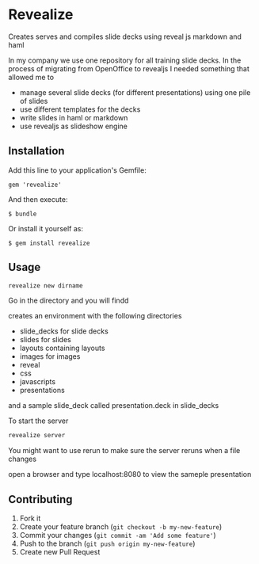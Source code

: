 # Revealize

Creates serves and compiles slide decks using reveal js markdown and
haml

In my company we use one repository for all training slide decks. In the
process of migrating from OpenOffice to revealjs I needed something that
allowed me to 

* manage several slide decks (for different presentations) using one
pile of slides
* use different templates for the decks
* write slides in haml or markdown
* use revealjs as slideshow engine

## Installation

Add this line to your application's Gemfile:

    gem 'revealize'

And then execute:

    $ bundle

Or install it yourself as:

    $ gem install revealize

## Usage

```bash
revealize new dirname
```

Go in the directory and you will findd

creates an environment with the following directories

* slide_decks for slide decks
* slides for slides
* layouts containing layouts
* images for images
* reveal
* css
* javascripts
* presentations

and a sample slide_deck called presentation.deck in slide_decks

To start the server

```bash
revealize server
```

You might want to use rerun to make sure the server reruns when a file
changes

open a browser and type localhost:8080 to view the sameple presentation

## Contributing

1. Fork it
2. Create your feature branch (`git checkout -b my-new-feature`)
3. Commit your changes (`git commit -am 'Add some feature'`)
4. Push to the branch (`git push origin my-new-feature`)
5. Create new Pull Request
